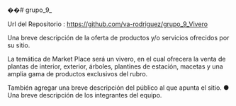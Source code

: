 ��# grupo_9_

Url del Repositorio : https://github.com/va-rodriguez/grupo_9_Vivero

Una breve descripción de la oferta de productos y/o servicios ofrecidos por su
sitio. 

La temática de Market Place será un vivero, en el cual ofrecera la venta de plantas de interior, exterior, árboles, plantines de estación, macetas y una amplia gama de productos exclusivos del rubro.

También agregar una breve descripción del público al que apunta el sitio.
● Una breve descripción de los integrantes del equipo.

